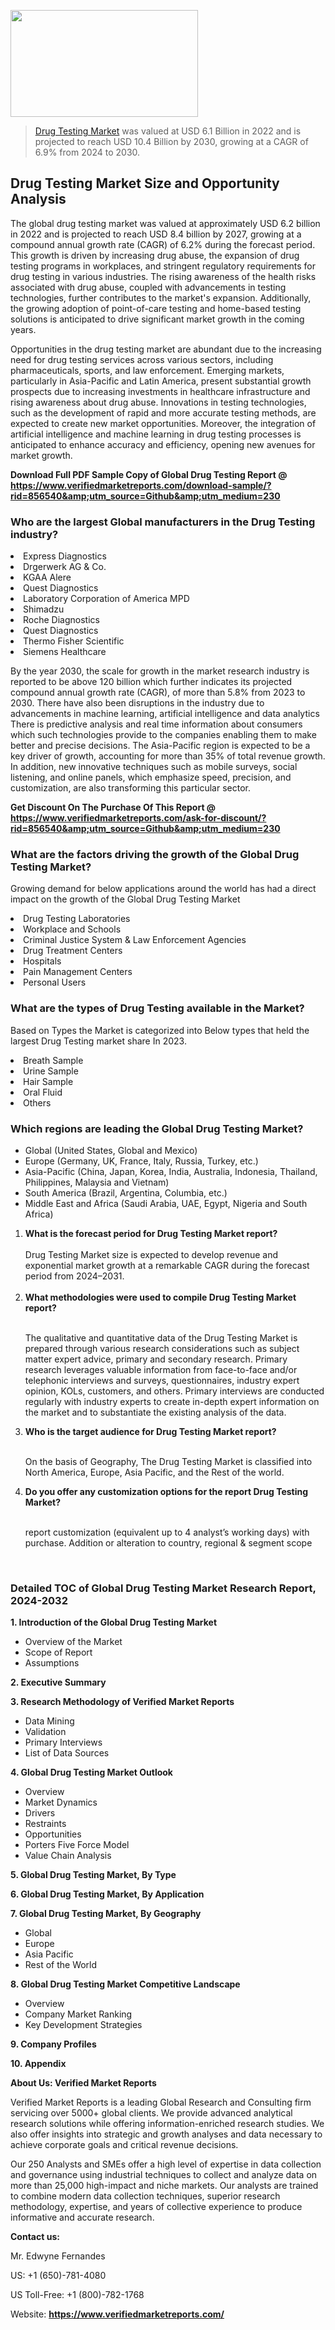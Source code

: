 <img src="https://ffe5etoiles.com/wp-content/uploads/2024/12/MST1-300x171.png" alt="" width="300" height="171" class="alignnone size-medium wp-image-20088" /><blockquote><p><p><a href="https://www.verifiedmarketreports.com/download-sample/?rid=856540&utm_source=Github&utm_medium=230" target="_blank">Drug Testing Market</a> was valued at USD 6.1 Billion in 2022 and is projected to reach USD 10.4 Billion by 2030, growing at a CAGR of 6.9% from 2024 to 2030.</p></blockquote><p><h2>Drug Testing Market Size and Opportunity Analysis</h2><p>The global drug testing market was valued at approximately USD 6.2 billion in 2022 and is projected to reach USD 8.4 billion by 2027, growing at a compound annual growth rate (CAGR) of 6.2% during the forecast period. This growth is driven by increasing drug abuse, the expansion of drug testing programs in workplaces, and stringent regulatory requirements for drug testing in various industries. The rising awareness of the health risks associated with drug abuse, coupled with advancements in testing technologies, further contributes to the market's expansion. Additionally, the growing adoption of point-of-care testing and home-based testing solutions is anticipated to drive significant market growth in the coming years.</p><p>Opportunities in the drug testing market are abundant due to the increasing need for drug testing services across various sectors, including pharmaceuticals, sports, and law enforcement. Emerging markets, particularly in Asia-Pacific and Latin America, present substantial growth prospects due to increasing investments in healthcare infrastructure and rising awareness about drug abuse. Innovations in testing technologies, such as the development of rapid and more accurate testing methods, are expected to create new market opportunities. Moreover, the integration of artificial intelligence and machine learning in drug testing processes is anticipated to enhance accuracy and efficiency, opening new avenues for market growth.</p></p><p class=""><strong>Download Full PDF Sample Copy of Global Drug Testing Report @ <a href="https://www.verifiedmarketreports.com/download-sample/?rid=856540&amp;utm_source=Github&amp;utm_medium=230" target="_blank">https://www.verifiedmarketreports.com/download-sample/?rid=856540&amp;utm_source=Github&amp;utm_medium=230</a></strong></p><h3 id="" class="">Who are the largest Global manufacturers in the Drug Testing industry?</h3><p><li>Express Diagnostics</li><li> Drgerwerk AG & Co.</li><li> KGAA Alere</li><li> Quest Diagnostics</li><li> Laboratory Corporation of America MPD</li><li> Shimadzu</li><li> Roche Diagnostics</li><li> Quest Diagnostics</li><li> Thermo Fisher Scientific</li><li> Siemens Healthcare</li></p><div class=""><div class="" dir="" data-message-author-role="" data-message-id="" data-message-model-slug=""><div class=""><div class=""><div class=""><div class="" dir="" data-message-author-role="" data-message-id="" data-message-model-slug=""><div class=""><div class=""><p>By the year 2030, the scale for growth in the market research industry is reported to be above 120 billion which further indicates its projected compound annual growth rate (CAGR), of more than 5.8% from 2023 to 2030. There have also been disruptions in the industry due to advancements in machine learning, artificial intelligence and data analytics There is predictive analysis and real time information about consumers which such technologies provide to the companies enabling them to make better and precise decisions. The Asia-Pacific region is expected to be a key driver of growth, accounting for more than 35% of total revenue growth. In addition, new innovative techniques such as mobile surveys, social listening, and online panels, which emphasize speed, precision, and customization, are also transforming this particular sector.</p><p><strong>Get Discount On The Purchase Of This Report @&nbsp; <a href="https://www.verifiedmarketreports.com/ask-for-discount/?rid=856540&amp;utm_source=Github&amp;utm_medium=230" target="_blank">https://www.verifiedmarketreports.com/ask-for-discount/?rid=856540&amp;utm_source=Github&amp;utm_medium=230</a></strong></p></div></div></div></div></div></div></div></div><h3 id="" class="">What are the factors driving the growth of the Global Drug Testing Market?</h3><p id="" class="">Growing demand for below applications around the world has had a direct impact on the growth of the Global Drug Testing Market</p><p id="" class=""><li>Drug Testing Laboratories</li><li> Workplace and Schools</li><li> Criminal Justice System & Law Enforcement Agencies</li><li> Drug Treatment Centers</li><li> Hospitals</li><li> Pain Management Centers</li><li> Personal Users</li></p><h3 id="" class="">What are the types of Drug Testing available in the Market?</h3><p id="" class="">Based on Types the Market is categorized into Below types that held the largest Drug Testing market share In 2023.</p><p id="" class=""><li>Breath Sample</li><li> Urine Sample</li><li> Hair Sample</li><li> Oral Fluid</li><li> Others</li></p><h3 id="" class="">Which regions are leading the Global Drug Testing Market?</h3><ul><li>Global (United States, Global and Mexico)</li><li>Europe (Germany, UK, France, Italy, Russia, Turkey, etc.)</li><li>Asia-Pacific (China, Japan, Korea, India, Australia, Indonesia, Thailand, Philippines, Malaysia and Vietnam)</li><li>South America (Brazil, Argentina, Columbia, etc.)</li><li>Middle East and Africa (Saudi Arabia, UAE, Egypt, Nigeria and South Africa)</li></ul><p><ol><li><strong>What is the forecast period for Drug Testing Market report?<br /></strong><br /><span data-sheets-root="1" data-sheets-value="{&quot;1&quot;:2,&quot;2&quot;:&quot;XXXX size is expected to develop revenue and exponential market growth at a remarkable CAGR during the forecast period from 2024&ndash;2030.&quot;}" data-sheets-userformat="{&quot;2&quot;:12674,&quot;4&quot;:{&quot;1&quot;:2,&quot;2&quot;:16776960},&quot;10&quot;:2,&quot;11&quot;:0,&quot;15&quot;:&quot;Arial&quot;,&quot;16&quot;:12}">Drug Testing Market size is expected to develop revenue and exponential market growth at a remarkable CAGR during the forecast period from 2024&ndash;2031.</span><br /><br /></li><li><strong>What methodologies were used to compile Drug Testing Market report?<br /><br /></strong><p>The qualitative and quantitative data of the&nbsp;Drug Testing Market is prepared through various research considerations such as subject matter expert advice, primary and secondary research. Primary research leverages valuable information from face-to-face and/or telephonic interviews and surveys, questionnaires, industry expert opinion, KOLs, customers, and others. Primary interviews are conducted regularly with industry experts to create in-depth expert information on the market and to substantiate the existing analysis of the data.&nbsp;</p></li><li><strong>Who is the target audience for Drug Testing Market report?<br /><br /></strong><p>On the basis of Geography, The&nbsp;Drug Testing Market is classified into North America, Europe, Asia Pacific, and the Rest of the world.</p></li><li><strong>Do you offer any customization options for the report Drug Testing Market?<br /><br /></strong><p>report customization (equivalent up to 4 analyst&rsquo;s working days) with purchase. Addition or alteration to country, regional &amp; segment scope</p><p>&nbsp;</p></li></ol></p><h3 id="" class="">Detailed TOC of Global Drug Testing Market Research Report, 2024-2032</h3><p id="" class=""><strong>1. Introduction of the Global Drug Testing Market</strong></p><ul><li>Overview of the Market</li><li>Scope of Report</li><li>Assumptions</li></ul><p id="" class=""><strong>2. Executive Summary</strong></p><p id="" class=""><strong>3. Research Methodology of&nbsp;Verified Market Reports</strong></p><ul><li>Data Mining</li><li>Validation</li><li>Primary Interviews</li><li>List of Data Sources</li></ul><p id="" class=""><strong>4. Global Drug Testing Market Outlook</strong></p><ul><li>Overview</li><li>Market Dynamics</li><li>Drivers</li><li>Restraints</li><li>Opportunities</li><li>Porters Five Force Model</li><li>Value Chain Analysis</li></ul><p id="" class=""><strong>5. Global Drug Testing Market, By&nbsp;Type</strong></p><p id="" class=""><strong>6. Global Drug Testing Market, By Application</strong></p><p id="" class=""><strong>7. Global Drug Testing Market, By Geography</strong></p><ul><li>Global</li><li>Europe</li><li>Asia Pacific</li><li>Rest of the World</li></ul><p id="" class=""><strong>8. Global Drug Testing Market Competitive Landscape</strong></p><ul><li>Overview</li><li>Company Market Ranking</li><li>Key Development Strategies</li></ul><p id="" class=""><strong>9. Company Profiles</strong></p><p id="" class=""><strong>10. Appendix</strong></p><p id="" class=""><strong>About Us: Verified Market Reports</strong></p><p id="" class="">Verified Market Reports is a leading Global Research and Consulting firm servicing over 5000+ global clients. We provide advanced analytical research solutions while offering information-enriched research studies. We also offer insights into strategic and growth analyses and data necessary to achieve corporate goals and critical revenue decisions.</p><p id="" class="">Our 250 Analysts and SMEs offer a high level of expertise in data collection and governance using industrial techniques to collect and analyze data on more than 25,000 high-impact and niche markets. Our analysts are trained to combine modern data collection techniques, superior research methodology, expertise, and years of collective experience to produce informative and accurate research.</p><p id="" class=""><strong>Contact us:</strong></p><p id="" class="">Mr. Edwyne Fernandes</p><p id="" class="">US: +1 (650)-781-4080</p><p id="" class="">US Toll-Free: +1 (800)-782-1768</p><p id="" class="">Website: <a target="" data-test-app-aware-link=""><strong>https://www.verifiedmarketreports.com/</strong></a></p>
